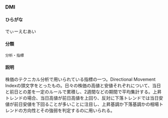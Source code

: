 <div style="display:none;">

## [あ行](securities-terms?id=あ行)
## [か行](securities-terms?id=か行)
## [さ行](securities-terms?id=さ行)
## [た行](securities-terms?id=た行)
## [な行](securities-terms?id=な行)
## [は行](securities-terms?id=は行)
## [ま行](securities-terms?id=ま行)
## [や行](securities-terms?id=や行)
## [ら行](securities-terms?id=ら行)
## [わ行](securities-terms?id=わ行)
## [英数字・記号](securities-terms?id=英数字・記号)

</div>

### DMI

#### ひらがな

でぃーえむあい

#### 分類

`分析・指標`

#### 説明

株価のテクニカル分析で用いられている指標の一つ。Directional Movement Indexの頭文字をとったもの。日々の株価の高値と安値それぞれについて、当日と前日との差を一定のルールで累積し、2週間などの期間で平均集計する。上昇トレンドの場合、当日高値が前日高値を上回り、反対に下落トレンドでは当日安値が前日安値を下回ることが多いことに注目し、上昇基調か下落基調かの相場トレンドの方向性とその強弱を判定するのに用いられる。


